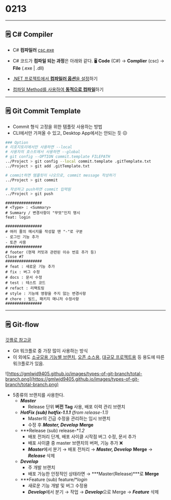 # 0213

---

## 🗒️ C# Compiler

- C# **컴파일러** [csc.exe](http://www.windowfdb.com/k.php?q=csc-exe-c-windows-microsoft-net-framework-v1-1-4322)
- C# 코드가 **컴파일 되는 과정**은 아래와 같다.
🖥️ **Code** (C#) → **Complier** (csc) → **File** (.exe | .dll)


- [.NET 프로젝트에서 **컴파일러 옵션**을 설정](https://docs.microsoft.com/ko-kr/dotnet/csharp/language-reference/compiler-options/)하기
- [컴파일 Method를 사용하여 **동적으로 컴파일**](https://www.csharpstudy.com/Practical/Prac-dynamic-compile.aspx)하기

---

## 🗒️ Git Commit Template

- Commit 형식 고정을 위한 템플릿 사용하는 방법
- CLI에서만 가져올 수 있고, Desktop App에서는 안되는 듯 ☹️

```bash
### Option
# 리포지토리에서만 사용하면 --local
# 사용자의 호스트에서 사용하면 --global
# git config --OPTION commit.template FILEPATH
../Project > git config --local commit.template .gitTemplate.txt
../Project > git add .gitTemplate.txt

# commit하면 템플릿이 나오므로, commit message 작성하기
../Project > git commit

# 작성하고 push하면 commit 입력됨
../Project > git push
```

```
################
# <Type> : <Summary>
# Summary / 변경사항이 "무엇"인지 명시
feat: login

################
# 여러 줄의 메시지를 작성할 땐 "-"로 구분
- 로그인 기능 추가
- 토큰 사용
################
# footer (현재 커밋과 관련된 이슈 번호 추가 등)
Close #7
################
# feat : 새로운 기능 추가
# fix : 버그 수정
# docs : 문서 수정
# test : 테스트 코드
# refact : 리팩토링
# style : 기능에 영향을 주지 않는 변경사항
# chore : 빌드, 패키지 매니저 수정사항
################
```

---

## 🗒️ Git-flow

[깃플로 참고글](https://gmlwjd9405.github.io/2018/05/11/types-of-git-branch.html)

- Git 워크플로 중 가장 많이 사용하는 방식
- 이 외에도 [소규모용 기능별 브랜치](https://gmlwjd9405.github.io/2017/10/27/how-to-collaborate-on-GitHub-1.html), [오픈 소스용](https://gmlwjd9405.github.io/2017/10/28/how-to-collaborate-on-GitHub-2.html), [대규모 프로젝트용](https://gmlwjd9405.github.io/2018/05/12/how-to-collaborate-on-GitHub-3.html) 등 용도에 따른 워크플로가 있음.

![https://gmlwjd9405.github.io/images/types-of-git-branch/total-branch.png](https://gmlwjd9405.github.io/images/types-of-git-branch/total-branch.png)

- 5종류의 브랜치를 사용한다.
    - ***Master***
        - Release 단위 **버전 Tag** 사용, 배포 이력 관리 브랜치
    - ***HotFix (sub) hotfix-1.1.1** (from release-1.1)*
        - Master의 긴급 수정을 관리하는 임시 브랜치
        - 수정 후 ***Master, Develop*** **Merge**
    - ***Release (sub) release-**1.2*
        - 배포 전처리 단계, 배포 사이클 시작점 버그 수정, 문서 추가
        - 배포 사이클 중 master 브랜치의 버퍼, 기능 추가 ❌
        - ***Master***에서 분기 → 배포 전처리 → ***Master, Develop*** **Merge** → ***Release*** 삭제
    - ***Develop***
        - 주 개발 브랜치
        - 배포 가능한 안정적인 상태라면 → ***Master(Release)***로 **Merge**
    - ***Feature (sub) feature/**login*
        - 새로운 기능 개발 및 버그 수정용
        - ***Develop***에서 분기 → 작업 → ***Develop***으로 Merge → ***Feature*** 삭제
